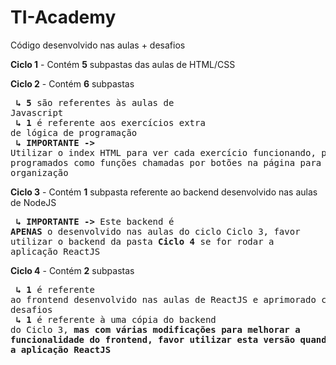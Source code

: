 # TI-Academy
Código desenvolvido nas aulas + desafios

**Ciclo 1** - Contém **5** subpastas das aulas de HTML/CSS

**Ciclo 2** - Contém **6** subpastas<br /><pre>
  **↳ 5** são referentes às aulas de Javascript<br />
  **↳ 1** é referente aos exercícios extra de lógica de programação<br />
  **↳ IMPORTANTE ->** Utilizar o index HTML para ver cada exercício funcionando, pois foram programados
  como funções chamadas por botões na página para melhorar a organização<br /></pre>
**Ciclo 3** - Contém **1** subpasta referente ao backend desenvolvido nas aulas de NodeJS<br /><pre>
  **↳ IMPORTANTE ->** Este backend é **APENAS** o desenvolvido nas aulas do ciclo Ciclo 3, favor utilizar
  o backend da pasta **Ciclo 4** se for rodar a aplicação ReactJS<br /></pre>
**Ciclo 4** - Contém **2** subpastas<br /><pre>
  **↳ 1** é referente ao frontend desenvolvido nas aulas de ReactJS e aprimorado conforme os desafios<br />
  **↳ 1** é referente à uma cópia do backend do Ciclo 3, **mas com várias modificações para melhorar a funcionalidade
  do frontend, favor utilizar esta versão quando for rodar a aplicação ReactJS**<br />
